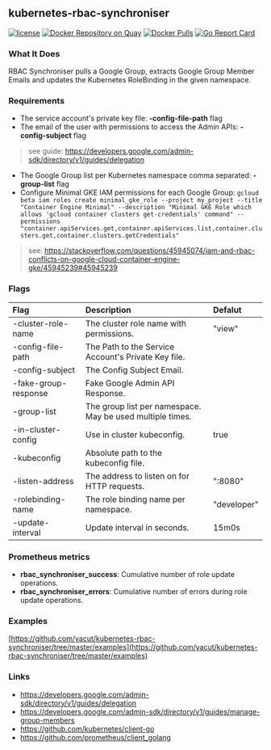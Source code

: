 ## kubernetes-rbac-synchroniser
[![license](https://img.shields.io/github/license/yacut/kubernetes-rbac-synchroniser.svg?maxAge=604800)](https://github.com/yacut/kubernetes-rbac-synchroniser)
[![Docker Repository on Quay](https://quay.io/repository/yacut/kubernetes-rbac-synchroniser/status "Docker Repository on Quay")](https://quay.io/repository/yacut/kubernetes-rbac-synchroniser)
[![Docker Pulls](https://img.shields.io/docker/pulls/yacut/kubernetes-rbac-synchroniser.svg?maxAge=604800)](https://hub.docker.com/r/yacut/kubernetes-rbac-synchroniser)
[![Go Report Card](https://goreportcard.com/badge/github.com/yacut/kubernetes-rbac-synchroniser)](https://goreportcard.com/report/github.com/yacut/kubernetes-rbac-synchroniser)

### What It Does

RBAC Synchroniser pulls a Google Group, extracts Google Group Member Emails and updates the Kubernetes RoleBinding in the given namespace.

### Requirements

- The service account's private key file: **-config-file-path** flag
- The email of the user with permissions to access the Admin APIs:  **-config-subject** flag

> see guide: https://developers.google.com/admin-sdk/directory/v1/guides/delegation

- The Google Group list per Kubernetes namespace comma separated: **-group-list** flag
- Configure Minimal GKE IAM permissions for each Google Group: `gcloud beta iam roles create minimal_gke_role --project my_project --title "Container Engine Minimal" --description "Minimal GKE Role which allows 'gcloud container clusters get-credentials' command" --permissions "container.apiServices.get,container.apiServices.list,container.clusters.get,container.clusters.getCredentials"`

> see: https://stackoverflow.com/questions/45945074/iam-and-rbac-conflicts-on-google-cloud-container-engine-gke/45945239#45945239

### Flags

| Flag                 | Description                                              | Defalut     |
| :------------------- | :------------------------------------------------------- |:----------- |
| -cluster-role-name   | The cluster role name with permissions.                  | "view"      |
| -config-file-path    | The Path to the Service Account's Private Key file.      |             |
| -config-subject      | The Config Subject Email.                                |             |
| -fake-group-response | Fake Google Admin API Response.                          |             |
| -group-list          | The group list per namespace. May be used multiple times.|             |
| -in-cluster-config   | Use in cluster kubeconfig.                               | true        |
| -kubeconfig          | Absolute path to the kubeconfig file.                    |             |
| -listen-address      | The address to listen on for HTTP requests.              | ":8080"     |
| -rolebinding-name    | The role binding name per namespace.                     | "developer" |
| -update-interval     | Update interval in seconds.                              | 15m0s       |

### Prometheus metrics

- **rbac_synchroniser_success**: Cumulative number of role update operations.
- **rbac_synchroniser_errors**: Cumulative number of errors during role update operations.

### Examples

[https://github.com/yacut/kubernetes-rbac-synchroniser/tree/master/examples](https://github.com/yacut/kubernetes-rbac-synchroniser/tree/master/examples)

### Links

- https://developers.google.com/admin-sdk/directory/v1/guides/delegation
- https://developers.google.com/admin-sdk/directory/v1/guides/manage-group-members
- https://github.com/kubernetes/client-go
- https://github.com/prometheus/client_golang
